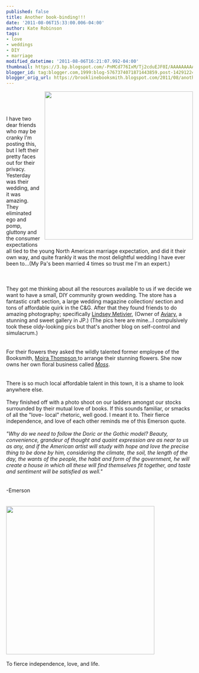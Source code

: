 ```yaml
---
published: false
title: Another book-binding!!!
date: '2011-08-06T15:33:00.006-04:00'
author: Kate Robinson
tags:
- love
- weddings
- DIY
- marriage
modified_datetime: '2011-08-06T16:21:07.992-04:00'
thumbnail: https://3.bp.blogspot.com/-PnMCd776IxM/Tj2cduEJF0I/AAAAAAAAATs/5CEG30sqWKQ/s72-c/1312571078247.JPG
blogger_id: tag:blogger.com,1999:blog-5767374071871443859.post-142912248171073744
blogger_orig_url: https://brooklinebooksmith.blogspot.com/2011/08/another-book-binding.html
---
```


<a href="https://3.bp.blogspot.com/-PnMCd776IxM/Tj2cduEJF0I/AAAAAAAAATs/5CEG30sqWKQ/s1600/1312571078247.JPG"><img style="MARGIN: 0px 0px 10px 10px; WIDTH: 400px; FLOAT: right; HEIGHT: 400px; CURSOR: hand" id="BLOGGER_PHOTO_ID_5637834342933272386" border="0" alt="" src="https://3.bp.blogspot.com/-PnMCd776IxM/Tj2cduEJF0I/AAAAAAAAATs/5CEG30sqWKQ/s400/1312571078247.JPG" /></a><br /><br /><br /><div>I have two dear friends who may be cranky I'm posting this, but I left their pretty faces out for their privacy. Yesterday was their wedding, and it was amazing. They eliminated ego and pomp, gluttony and the consumer expectations all tied to the young North American marriage expectation, and did it their own way, and quite frankly it was the most delightful wedding I have ever been to...(My Pa's been married 4 times so trust me I'm an expert.)<br /><br /><br /><br /><div>They got me thinking about all the resources available to us if we decide we want to have a small, DIY community grown wedding. The store has a fantastic craft section, a large wedding magazine collection/ section and tons of affordable quirk in the C&amp;G. After that they found friends to do amazing photography; specifically <a href="https://www.lindsaymetivier.com/main_1680.html">Lindsey Metivier</a>, (Owner of <a href="https://aviarygallery.com/">Aviary</a>, a stunning and sweet gallery in JP.) (The pics here are mine...I compulsively took these oldy-looking pics but that's another blog on self-control and simulacrum.) </div><br /><div></div><br /><div>For their flowers they asked the wildly talented former employee of the Booksmith, <a href="https://www.mossflorals.com/">Moira Thompson </a>to arrange their stunning flowers. She now owns her own floral business called <em><a href="https://www.mossflorals.com/">Moss</a></em>.</div><br /><br /><div>There is so much local affordable talent in this town, it is a shame to look anywhere else. </div><br /><div>They finished off with a photo shoot on our ladders amongst our stocks surrounded by their mutual love of books. If this sounds familiar, or smacks of all the "love- local" rhetoric, well good. I meant it to. Their fierce independence, and love of each other reminds me of this Emerson quote.<br /><br /><em>"Why do we need to follow the Doric or the Gothic model? Beauty, convenience, grandeur of thought and quaint expression are as near to us as any, and if the American artist will study with hope and love the precise thing to be done by him, considering the climate, the soil, the length of the day, the wants of the people, the habit and form of the government, he will create a house in which all these will find themselves fit together, and taste and sentiment will be satisfied as well."</em> </div><br /><div></div><br /><div>-Emerson<br /></div><br /><br /><div><a href="https://2.bp.blogspot.com/-sB1zd2RaRSc/Tj2YqXwlDFI/AAAAAAAAATc/ZiddR-gDVqQ/s1600/1312570937748.JPG"><img style="WIDTH: 400px; HEIGHT: 400px; CURSOR: hand" id="BLOGGER_PHOTO_ID_5637830162237426770" border="0" alt="" src="https://2.bp.blogspot.com/-sB1zd2RaRSc/Tj2YqXwlDFI/AAAAAAAAATc/ZiddR-gDVqQ/s400/1312570937748.JPG" /></a></div><br />To fierce independence, love, and life.<br /><br /><br /><div></div></div>